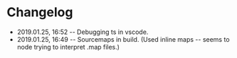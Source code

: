 # Changelog

- 2019.01.25, 16:52 -- Debugging ts in vscode.
- 2019.01.25, 16:49 -- Sourcemaps in build. (Used inline maps -- seems to node trying to interpret .map files.)

